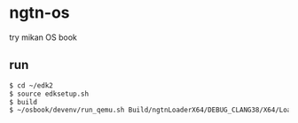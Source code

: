 # ngtn-os
try mikan OS book


## run
```bash
$ cd ~/edk2
$ source edksetup.sh
$ build
$ ~/osbook/devenv/run_qemu.sh Build/ngtnLoaderX64/DEBUG_CLANG38/X64/Loader.efi /workspaces/ngtn-os/kernel/kernel.elf
```